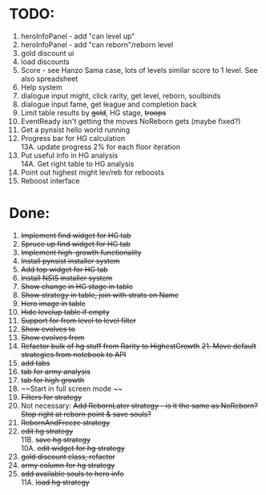  # TODO:
 1. heroInfoPanel - add "can level up"
 2. heroInfoPanel - add "can reborn"/reborn level
 3. gold discount ui
 4. load discounts
 5. Score - see Hanzo Sama case, lots of levels similar score to 1 level.  See also spreadsheet
 6. Help system
 7. dialogue input might, click rarity, get level, reborn, soulbinds
 8. dialogue input fame, get league and completion back
 9. Limit table results by ~~gold~~, HG stage, ~~troops~~
 10. EventReady isn't getting the moves NoReborn gets (maybe fixed?)
 11. Get a pynsist hello world running
 12. Progress bar for HG calculation   
13A. update progress 2% for each floor iteration
 13. Put useful info in HG analysis   
 14A. Get right table to HG analysis
 14. Point out highest might lev/reb for reboosts
 15. Reboost interface
  
# Done:
 1. ~~Implement find widget for HG tab~~
16. ~~Spruce up find widget for HG tab~~
 23. ~~Implement high-growth functionality~~
 33. ~~Install pynsist installer system~~
 31. ~~Add top widget for HG tab~~
 32. ~~Install NSIS installer system~~
 26. ~~Show change in HG stage in table~~
 29. ~~Show strategy in table, join with strats on Name~~
 27. ~~Hero image in table~~
 24. ~~Hide levelup table if empty~~
 20. ~~Support for from level to level filter~~
 18. ~~Show evolves to~~
 19. ~~Show evolves from~~
 22. ~~Refactor bulk of hg stuff from Rarity to HighestGrowth~~
 ~~21. Move default strategies from notebook to API~~
 1. ~~add tabs~~
 5. ~~tab for army analysis~~
 6. ~~tab for high growth~~
 21. ~~Start in full screen mode ~~
 15. ~~Filters for strategy~~
 16. Not necessary: ~~Add RebornLater strategy - is it the same as NoReborn?  Stop right at reborn point & save souls?~~
 14. ~~RebornAndFreeze strategy~~
 10. ~~edit hg strategy~~  
 11B. ~~save hg strategy~~  
 10A. ~~edit widget for hg strategy~~
 7. ~~gold discount class, refactor~~
 9. ~~army column for hg strategy~~
 2. ~~add available souls to hero info~~  
 11A. ~~load hg strategy~~
